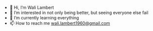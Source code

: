 - 👋 Hi, I’m Wali Lambert
- 👀 I’m interested in not only being better, but seeing everyone else fail
- 🌱 I’m currently learning everything
- 📫 How to reach me wali.lambert1960@gmail.com


